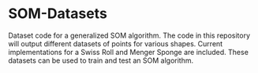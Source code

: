 # SOM-Datasets
Dataset code for a generalized SOM algorithm. The code in this repository will output different datasets of points for various shapes.
Current implementations for a Swiss Roll and Menger Sponge are included. These datasets can be used to train and test an SOM algorithm.
